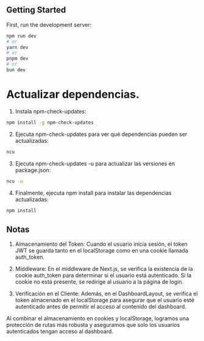 ## Getting Started

First, run the development server:

```bash
npm run dev
# or
yarn dev
# or
pnpm dev
# or
bun dev
```

# Actualizar dependencias.

1. Instala npm-check-updates:

```sh
npm install -g npm-check-updates
```

2. Ejecuta npm-check-updates para ver qué dependencias pueden ser actualizadas:

```sh
ncu
```

3. Ejecuta npm-check-updates -u para actualizar las versiones en package.json:

```sh
ncu -u
```

4. Finalmente, ejecuta npm install para instalar las dependencias actualizadas:

```sh
npm install
```

## Notas

1. Almacenamiento del Token: Cuando el usuario inicia sesión, el token JWT se guarda tanto en el localStorage como en una cookie llamada auth_token.

2. Middleware: En el middleware de Next.js, se verifica la existencia de la cookie auth_token para determinar si el usuario está autenticado. Si la cookie no está presente, se redirige al usuario a la página de login.

3. Verificación en el Cliente: Además, en el DashboardLayout, se verifica el token almacenado en el localStorage para asegurar que el usuario esté autenticado antes de permitir el acceso al contenido del dashboard.

Al combinar el almacenamiento en cookies y localStorage, logramos una protección de rutas más robusta y aseguramos que solo los usuarios autenticados tengan acceso al dashboard.
